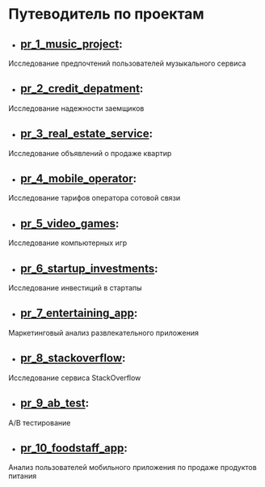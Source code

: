 # Путеводитель по проектам

- ## [pr_1_music_project](https://github.com/eklnsk/projects/tree/master/pr_1_music_project): 
Исследование предпочтений пользователей музыкального сервиса
- ## [pr_2_credit_depatment](https://github.com/eklnsk/projects/tree/master/pr_2_credit_depatment):
Исследование надежности заемщиков 
- ## [pr_3_real_estate_service](https://github.com/eklnsk/projects/tree/master/pr_3_real_estate_service):
Исследование объявлений о продаже квартир
- ## [pr_4_mobile_operator](https://github.com/eklnsk/projects/tree/master/pr_4_mobile_operator):
Исследование тарифов оператора сотовой связи
- ## [pr_5_video_games](https://github.com/eklnsk/projects/tree/master/pr_5_video_games):
Исследование компьютерных игр
- ## [pr_6_startup_investments](https://github.com/eklnsk/projects/tree/master/pr_6_startup_investments):
Исследование инвестиций в стартапы
- ## [pr_7_entertaining_app](https://github.com/eklnsk/projects/tree/master/pr_7_entertaining_app):
Маркетинговый анализ развлекательного приложения
- ## [pr_8_stackoverflow](https://github.com/eklnsk/projects/tree/master/pr_8_stackoverflow):
Исследование сервиса StackOverflow
- ## [pr_9_ab_test](https://github.com/eklnsk/projects/tree/master/pr_9_ab_test):
A/B тестирование
- ## [pr_10_foodstaff_app](https://github.com/eklnsk/projects/tree/master/pr_10_foodstaff_app):
Анализ пользователей мобильного приложения по продаже продуктов питания
